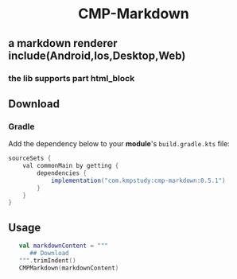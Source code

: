 <h1 align="center">CMP-Markdown</h1>
<h2>a markdown renderer include(Android,Ios,Desktop,Web)</h2>
<h3>the lib supports part html_block</h3>

## Download

### Gradle

Add the dependency below to your **module**'s `build.gradle.kts` file:

```gradle
sourceSets {
    val commonMain by getting {
        dependencies {
            implementation("com.kmpstudy:cmp-markdown:0.5.1")
        }
    }
}
```

## Usage

```kotlin
   val markdownContent = """
      ## Download
   """.trimIndent()
   CMPMarkdown(markdownContent)
```
